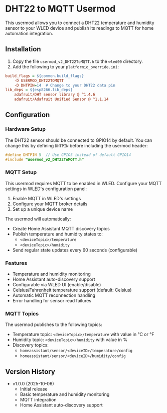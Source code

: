 # DHT22 to MQTT Usermod

This usermod allows you to connect a DHT22 temperature and humidity sensor to your WLED device and publish its readings to MQTT for home automation integration.

## Installation

1. Copy the file `usermod_v2_DHT22ToMQTT.h` to the `wled00` directory.
2. Add the following to your `platformio_override.ini`:
```ini
build_flags = ${common.build_flags}
    -D USERMOD_DHT22TOMQTT
    -D DHTPIN=14  # Change to your DHT22 data pin
lib_deps = ${esp8266.lib_deps}
    adafruit/DHT sensor library @ ^1.4.6
    adafruit/Adafruit Unified Sensor @ ^1.1.14
```

## Configuration

### Hardware Setup
The DHT22 sensor should be connected to GPIO14 by default. You can change this by defining `DHTPIN` before including the usermod header:

```cpp
#define DHTPIN 5  // Use GPIO5 instead of default GPIO14
#include "usermod_v2_DHT22ToMQTT.h"
```

### MQTT Setup
This usermod requires MQTT to be enabled in WLED. Configure your MQTT settings in WLED's configuration panel:

1. Enable MQTT in WLED's settings
2. Configure your MQTT broker details
3. Set up a unique device name

The usermod will automatically:
- Create Home Assistant MQTT discovery topics
- Publish temperature and humidity states to:
  - `<deviceTopic>/temperature`
  - `<deviceTopic>/humidity`
- Send regular state updates every 60 seconds (configurable)

### Features
- Temperature and humidity monitoring
- Home Assistant auto-discovery support
- Configurable via WLED UI (enable/disable)
- Celsius/Fahrenheit temperature support (default: Celsius)
- Automatic MQTT reconnection handling
- Error handling for sensor read failures

### MQTT Topics
The usermod publishes to the following topics:
- Temperature topic: `<deviceTopic>/temperature` with value in °C or °F
- Humidity topic: `<deviceTopic>/humidity` with value in %
- Discovery topics:
  - `homeassistant/sensor/<deviceID>/temperature/config`
  - `homeassistant/sensor/<deviceID>/humidity/config`

## Version History

- v1.0.0 (2025-10-06)
  - Initial release
  - Basic temperature and humidity monitoring
  - MQTT integration
  - Home Assistant auto-discovery support